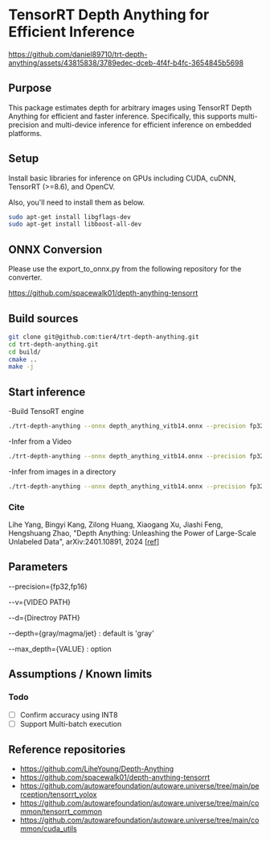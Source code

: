 # TensorRT Depth Anything for Efficient Inference

https://github.com/daniel89710/trt-depth-anything/assets/43815838/3789edec-dceb-4f4f-b4fc-3654845b5698

## Purpose

This package estimates depth for arbitrary images using TensorRT Depth Anything for efficient and faster inference.
Specifically, this supports multi-precision and multi-device inference for efficient inference on embedded platforms.

## Setup

Install basic libraries for inference on GPUs including CUDA, cuDNN, TensorRT (>=8.6), and OpenCV.

Also, you'll need to install them as below.
```bash
sudo apt-get install libgflags-dev
sudo apt-get install libboost-all-dev
```

## ONNX Conversion

Please use the export_to_onnx.py from the following repository for the converter.

https://github.com/spacewalk01/depth-anything-tensorrt

## Build sources

```bash
git clone git@github.com:tier4/trt-depth-anything.git
cd trt-depth-anything.git
cd build/
cmake ..
make -j
```

## Start inference

-Build TensoRT engine

```bash
./trt-depth-anything --onnx depth_anything_vitb14.onnx --precision fp32
```

-Infer from a Video

```bash
./trt-depth-anything --onnx depth_anything_vitb14.onnx --precision fp32 --v {VIDEO PATH} --depth {gray/magma/jet} (--max_depth VALUE)
```

-Infer from images in a directory
```bash
./trt-depth-anything --onnx depth_anything_vitb14.onnx --precision fp32 --d {Directory PATH} --depth {gray/magma/jet} (--max_depth VALUE) (--save_detections --save_detections_path {SAVE_PATH}) (--dont_show)
```


### Cite

Lihe Yang, Bingyi Kang, Zilong Huang, Xiaogang Xu, Jiashi Feng, Hengshuang Zhao, "Depth Anything: Unleashing the Power of Large-Scale Unlabeled Data", arXiv:2401.10891, 2024 [[ref](https://arxiv.org/abs/2401.10891)]


## Parameters

--precision={fp32,fp16}

--v={VIDEO PATH}

--d={Directroy PATH}

--depth={gray/magma/jet} : default is 'gray'

--max_depth={VALUE} : option

## Assumptions / Known limits

### Todo

- [ ] Confirm accuracy using INT8
- [ ] Support Multi-batch execution

## Reference repositories

- <https://github.com/LiheYoung/Depth-Anything>
- <https://github.com/spacewalk01/depth-anything-tensorrt>
- <https://github.com/autowarefoundation/autoware.universe/tree/main/perception/tensorrt_yolox>
- <https://github.com/autowarefoundation/autoware.universe/tree/main/common/tensorrt_common>
- <https://github.com/autowarefoundation/autoware.universe/tree/main/common/cuda_utils>
